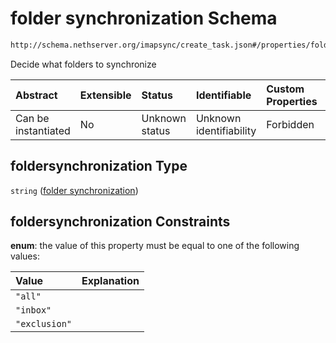 # folder synchronization Schema

```txt
http://schema.nethserver.org/imapsync/create_task.json#/properties/foldersynchronization
```

Decide what folders to synchronize

| Abstract            | Extensible | Status         | Identifiable            | Custom Properties | Additional Properties | Access Restrictions | Defined In                                                              |
| :------------------ | :--------- | :------------- | :---------------------- | :---------------- | :-------------------- | :------------------ | :---------------------------------------------------------------------- |
| Can be instantiated | No         | Unknown status | Unknown identifiability | Forbidden         | Allowed               | none                | [create\_task.json\*](imapsync/create_task.json "open original schema") |

## foldersynchronization Type

`string` ([folder synchronization](create_task-properties-folder-synchronization.md))

## foldersynchronization Constraints

**enum**: the value of this property must be equal to one of the following values:

| Value         | Explanation |
| :------------ | :---------- |
| `"all"`       |             |
| `"inbox"`     |             |
| `"exclusion"` |             |
